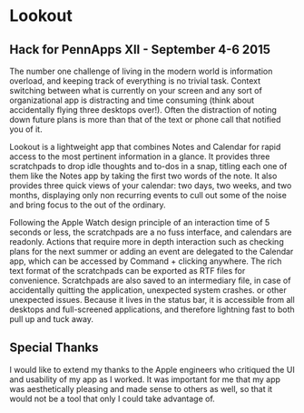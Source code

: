 # Lookout
## Hack for PennApps XII - September 4-6 2015

The number one challenge of living in the modern world is information overload, and keeping track of everything is no trivial task. Context switching between what is currently on your screen and any sort of organizational app is distracting and time consuming (think about accidentally flying three desktops over!). Often the distraction of noting down future plans is more than that of the text or phone call that notified you of it.

Lookout is a lightweight app that combines Notes and Calendar for rapid access to the most pertinent information in a glance. It provides three scratchpads to drop idle thoughts and to-dos in a snap, titling each one of them like the Notes app by taking the first two words of the note. It also provides three quick views of your calendar: two days, two weeks, and two months, displaying only non recurring events to cull out some of the noise and bring focus to the out of the ordinary.

Following the Apple Watch design principle of an interaction time of 5 seconds or less, the scratchpads are a no fuss interface, and calendars are readonly. Actions that require more in depth interaction such as checking plans for the next summer or adding an event are delegated to the Calendar app, which can be accessed by Command + clicking anywhere. The rich text format of the scratchpads can be exported as RTF files for convenience. Scratchpads are also saved to an intermediary file, in case of accidentally quitting the application, unexpected system crashes. or other unexpected issues. Because it lives in the status bar, it is accessible from all desktops and full-screened applications, and therefore lightning fast to both pull up and tuck away. 

## Special Thanks
I would like to extend my thanks to the Apple engineers who critiqued the UI and usability of my app as I worked. It was important for me that my app was aesthetically pleasing and made sense to others as well, so that it would not be a tool that only I could take advantage of.
